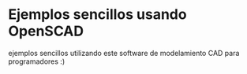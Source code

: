 # Ejemplos sencillos usando OpenSCAD

ejemplos sencillos utilizando este software de modelamiento CAD para programadores :)

